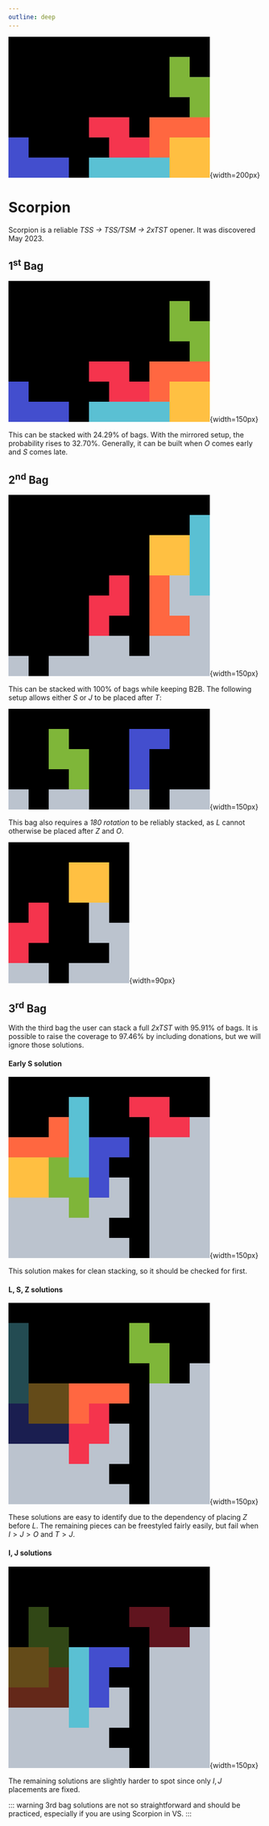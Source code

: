 ```yaml
---
outline: deep
---
```


![Scorpion](./1.jpg){width=200px}

# Scorpion <Badge type="warning" text="requires 180"/>

Scorpion is a reliable _TSS &rarr; TSS/TSM &rarr; 2xTST_ opener. It was discovered May 2023. 

## 1<sup>st</sup> Bag

![First bag](./2.gif){width=150px}

This can be stacked with $24.29 \%$ of bags. With the mirrored setup, the probability rises to $32.70 \%$. Generally, it can be built when $O$ comes early and $S$ comes late.

## 2<sup>nd</sup> Bag

![Second bag](./3.gif){width=150px}

This can be stacked with $100 \%$ of bags while keeping B2B. The following setup allows either $S$ or $J$ to be placed after $T$:

![Equivalent TSS/TSM shape](./4.gif){width=150px}

This bag also requires a *180 rotation* to be reliably stacked, as $L$ cannot otherwise be placed after $Z$ and $O$.

![Spinning the L piece](./5.gif){width=90px}

## 3<sup>rd</sup> Bag

With the third bag the user can stack a full *2xTST* with $95.91 \%$ of bags. It is possible to raise the coverage to $97.46 \%$ by including donations, but we will ignore those solutions.

#### Early S solution

![Third bag, early S solution](./6.jpg){width=150px}

This solution makes for clean stacking, so it should be checked for first.

#### L, S, Z solutions

![Third bag, L S and Z solutions](./8.gif){width=150px}

These solutions are easy to identify due to the dependency of placing $Z$ before $L$. The remaining pieces can be freestyled fairly easily, but fail when $I > J > O$ and $T > J$.

#### I, J solutions

![Third bag, I and J solutions](./7.gif){width=150px}

The remaining solutions are slightly harder to spot since only $I, J$ placements are fixed.

::: warning
3rd bag solutions are not so straightforward and should be practiced, especially if you are using Scorpion in VS.
:::
